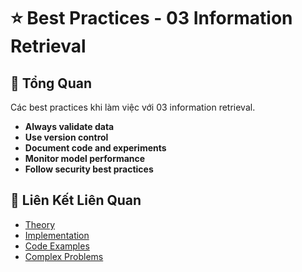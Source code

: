 # ⭐ Best Practices - 03 Information Retrieval

## 🎯 Tổng Quan

Các best practices khi làm việc với 03 information retrieval.

- **Always validate data**
- **Use version control**
- **Document code and experiments**
- **Monitor model performance**
- **Follow security best practices**

## 🔗 Liên Kết Liên Quan

- [Theory](./THEORY_03_information_retrieval.md)
- [Implementation](./IMPLEMENTATION_03_information_retrieval.md)
- [Code Examples](./CODE_EXAMPLES_03_information_retrieval.md)
- [Complex Problems](./COMPLEX_PROBLEMS.md)
